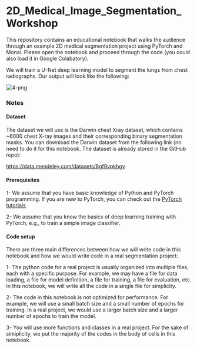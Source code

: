 # 2D_Medical_Image_Segmentation_Workshop
This repository contains an educational notebook that walks the audience through an example 2D medical segmentation project using PyTorch and Monai.
Please open the notebook and proceed through the code (you could also load it in Google Colabatory).

We will train a U-Net deep learning model to segment the lungs from chest radiographs. Our output will look like the following:

<img src="https://i.ibb.co/XjKTQ7P/4-png.jpg" alt="4-png" border="0">

### **Notes**

#### Dataset

The dataset we will use is the Darwin chest Xray dataset, which contains ~6000 chest X-ray images and their corresponding binary segmentation masks. You can download the Darwin dataset from the following link (no need to do it for this notebook. The dataset is already stored in the GitHub repo):

https://data.mendeley.com/datasets/8gf9vpkhgy

#### Prerequisites

1- We assume that you have basic knowledge of Python and PyTorch programming. If you are new to PyTorch, you can check out the [PyTorch tutorials](https://pytorch.org/tutorials/). 

2- We assume that you know the basics of deep learning training with PyTorch, e.g., to train a simple image classifier. 

#### Code setup
There are three main differences between how we will write code in this notebook and how we would write code in a real segmentation project:

1- The python code for a real project is usually organized into multiple files, each with a specific purpose. For example, we may have a file for data loading, a file for model definition, a file for training, a file for evaluation, etc. In this notebook, we will write all the code in a single file for simplicity.

2- The code in this notebook is not optimized for performance. For example, we will use a small batch size and a small number of epochs for training. In a real project, we would use a larger batch size and a larger number of epochs to train the model.

3- You will use more functions and classes in a real project. For the sake of simiplicity, we put the majority of the codes in the body of cells in this notebook.
